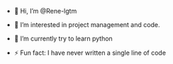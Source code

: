 - 👋 Hi, I’m @Rene-lgtm
- 👀 I’m interested in project management and code.
- 🌱 I’m currently try to learn python
  
- ⚡ Fun fact: I have never written a single line of code

<!---
Rene-lgtm/Rene-lgtm is a ✨ special ✨ repository because its `README.md` (this file) appears on your GitHub profile.
You can click the Preview link to take a look at your changes.
--->
